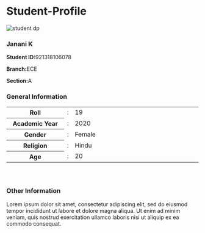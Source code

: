 # Student-Profile
<div class="student-profile py-4">
  <div class="container">
    <div class="row">
      <div class="col-lg-4">
        <div class="card shadow-sm">
          <div class="card-header bg-transparent text-center">
            <img class="profile_img" src="https://source.unsplash.com/600x300/?student" alt="student dp">
            <h3>Janani K</h3>
          </div>
          <div class="card-body">
            <p class="mb-0"><strong class="pr-1">Student ID:</strong>921318106078</p>
            <p class="mb-0"><strong class="pr-1">Branch:</strong>ECE</p>
            <p class="mb-0"><strong class="pr-1">Section:</strong>A</p>
          </div>
        </div>
      </div>
      <div class="col-lg-8">
        <div class="card shadow-sm">
          <div class="card-header bg-transparent border-0">
            <h3 class="mb-0"><i class="far fa-clone pr-1"></i>General Information</h3>
          </div>
          <div class="card-body pt-0">
            <table class="table table-bordered">
              <tr>
                <th width="30%">Roll</th>
                <td width="2%">:</td>
                <td>19</td>
              </tr>
              <tr>
                <th width="30%">Academic Year	</th>
                <td width="2%">:</td>
                <td>2020</td>
              </tr>
              <tr>
                <th width="30%">Gender</th>
                <td width="2%">:</td>
                <td>Female</td>
              </tr>
              <tr>
                <th width="30%">Religion</th>
                <td width="2%">:</td>
                <td>Hindu</td>
              </tr>
              <tr>
                <th width="30%">Age</th>
                <td width="2%">:</td>
                <td>20</td>
              </tr>
            </table>
          </div>
        </div>
          <div style="height: 26px"></div>
        <div class="card shadow-sm">
          <div class="card-header bg-transparent border-0">
            <h3 class="mb-0"><i class="far fa-clone pr-1"></i>Other Information</h3>
          </div>
          <div class="card-body pt-0">
              <p>Lorem ipsum dolor sit amet, consectetur adipiscing elit, sed do eiusmod tempor incididunt ut labore et dolore magna aliqua. Ut enim ad minim veniam, quis nostrud exercitation ullamco laboris nisi ut aliquip ex ea commodo consequat.</p>
          </div>
        </div>
      </div>
    </div>
  </div>
  </div>

